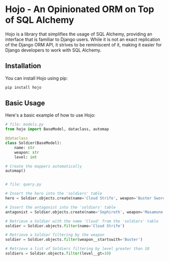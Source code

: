 # Hojo - An Opinionated ORM on Top of SQL Alchemy

Hojo is a library that simplifies the usage of SQL Alchemy, providing an interface that is familiar to Django users. While it is not an exact replication of the Django ORM API, it strives to be reminiscent of it, making it easier for Django developers to work with SQL Alchemy.

## Installation

You can install Hojo using pip:

```bash
pip install hojo
```

## Basic Usage
Here's a basic example of how to use Hojo:


```python
# file: models.py
from hojo import BaseModel, dataclass, automap

@dataclass
class Soldier(BaseModel):
    name: str
    weapon: str
    level: int

# Create the mappers automatically
automap()


# file: query.py

# Insert the hero into the 'soldiers' table
hero = Soldier.objects.create(name='Cloud Strife', weapon='Buster Sword', level=50)

# Insert the antagonist into the 'soldiers' table
antagonist = Soldier.objects.create(name='Sephiroth', weapon='Masamune', level=99)

# Retrieve a Soldier with the name 'Cloud' from the 'soldiers' table
soldier = Soldier.objects.filter(name='Cloud Strife')

# Retrieve a Soldier filtering by the weapon
soldier = Soldier.objects.filter(weapon__startswith='Buster')

# Retrieve a list of Soldiers filtering by level greater than 10
soldiers = Soldier.objects.filter(level__gt=10)
```